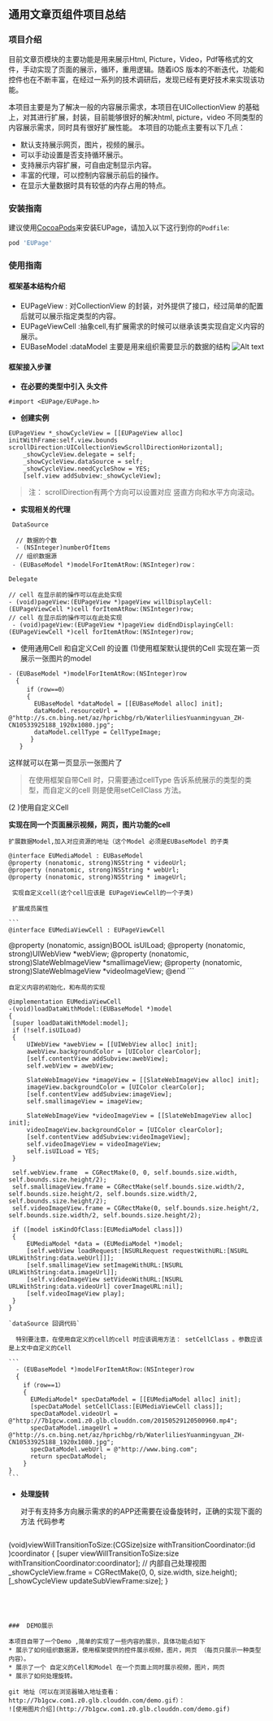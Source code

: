 ## 通用文章页组件项目总结
### 项目介绍
 目前文章页模块的主要功能是用来展示Html, Picture，Video，Pdf等格式的文件，手动实现了页面的展示，循环，重用逻辑。随着iOS 版本的不断迭代，功能和控件也在不断丰富，在经过一系列的技术调研后，发现已经有更好技术来实现该功能。
 
本项目主要是为了解决一般的内容展示需求，本项目在UICollectionView 的基础上，对其进行扩展，封装，目前能够很好的解决html, picture，video 不同类型的内容展示需求，同时具有很好扩展性能。
本项目的功能点主要有以下几点：
* 默认支持展示网页，图片，视频的展示。
* 可以手动设置是否支持循环展示。
* 支持展示内容扩展，可自由定制显示内容。
* 丰富的代理，可以控制内容展示前后的操作。
* 在显示大量数据时具有较低的内存占用的特点。

### 安装指南
 建议使用[CocoaPods](http://cocoapods.org)来安装EUPage，请加入以下这行到你的`Podfile`:

```ruby
pod 'EUPage'
```
     
### 使用指南
####  框架基本结构介绍
 
* EUPageView : 对CollectionView 的封装，对外提供了接口，经过简单的配置后就可以展示指定类型的内容。
* EUPageViewCell :抽象cell,有扩展需求的时候可以继承该类实现自定义内容的展示。 
* EUBaseModel :dataModel 主要是用来组织需要显示的数据的结构
  ![Alt text](http://7fvh6h.com1.z0.glb.clouddn.com/blog71EA7F8C-B058-49F0-8135-2B7BEA6CC7A0.png)


####  框架接入步骤
* **在必要的类型中引入 头文件** 
```
#import <EUPage/EUPage.h>
```
*  **创建实例**
```
EUPageView *_showCycleView = [[EUPageView alloc] initWithFrame:self.view.bounds scrollDirection:UICollectionViewScrollDirectionHorizontal];
    _showCycleView.delegate = self;
    _showCycleView.dataSource = self;
    _showCycleView.needCycleShow = YES;
    [self.view addSubview:_showCycleView];
```
>  注： scrollDirection有两个方向可以设置对应 竖直方向和水平方向滚动。

*  **实现相关的代理**
 
 ` DataSource` 
 ```
   // 数据的个数
   - (NSInteger)numberOfItems  
   // 组织数据源
  - (EUBaseModel *)modelForItemAtRow:(NSInteger)row：

 ```

  `Delegate`
  
 ```
 // cell 在显示前的操作可以在此处实现
 - (void)pageView:(EUPageView *)pageView willDisplayCell:(EUPageViewCell *)cell forItemAtRow:(NSInteger)row;
 // cell 在显示后的操作可以在此处实现
  - (void)pageView:(EUPageView *)pageView didEndDisplayingCell:(EUPageViewCell *)cell forItemAtRow:(NSInteger)row;
 ```
* 使用通用Cell 和自定义Cell 的设置
 (1)使用框架默认提供的Cell
  实现在第一页展示一张图片的model
 ```
 - (EUBaseModel *)modelForItemAtRow:(NSInteger)row
   {
      if（row==0）
      {
        EUBaseModel *dataModel = [[EUBaseModel alloc] init];
        dataModel.resourceUrl = @"http://s.cn.bing.net/az/hprichbg/rb/WaterliliesYuanmingyuan_ZH-CN10533925188_1920x1080.jpg";
        dataModel.cellType = CellTypeImage;
       }
    }
 ```
 这样就可以在第一页显示一张图片了
 > 在使用框架自带Cell 时，只需要通过cellType 告诉系统展示的类型的类型，而自定义的cell 则是使用setCellClass 方法。
 
 (2 )使用自定义Cell

 **实现在同一个页面展示视频，网页，图片功能的cell**
 
   `扩展数据Model,加入对应资源的地址（这个Model 必须是EUBaseModel 的子类`

   ```
 @interface EUMediaModel : EUBaseModel
 @property (nonatomic, strong)NSString * videoUrl;
 @property (nonatomic, strong)NSString * webUrl;
 @property (nonatomic, strong)NSString * imageUrl;
   ```

  
 ` 实现自定义cell(这个cell应该是 EUPageViewCell的一个子类)`

     扩展成员属性
     
    ```
    @interface EUMediaViewCell : EUPageViewCell
@property (nonatomic, assign)BOOL isUILoad;
@property (nonatomic, strong)UIWebView         *webView;
@property (nonatomic, strong)SlateWebImageView *smallimageView;
@property (nonatomic, strong)SlateWebImageView *videoImageView;
@end
    ```

   `自定义内容的初始化，和布局的实现`
   
   ```
   @implementation EUMediaViewCell
-(void)loadDataWithModel:(EUBaseModel *)model
{
    [super loadDataWithModel:model];
    if (!self.isUILoad)
    {
        UIWebView *awebView = [[UIWebView alloc] init];
        awebView.backgroundColor = [UIColor clearColor];
        [self.contentView addSubview:awebView];
        self.webView = awebView;
        
        SlateWebImageView *imageView = [[SlateWebImageView alloc] init];
        imageView.backgroundColor = [UIColor clearColor];
        [self.contentView addSubview:imageView];
        self.smallimageView = imageView;
        
        SlateWebImageView *videoImageView = [[SlateWebImageView alloc] init];
        videoImageView.backgroundColor = [UIColor clearColor];
        [self.contentView addSubview:videoImageView];
        self.videoImageView = videoImageView;
        self.isUILoad = YES;
    }
    
    self.webView.frame  = CGRectMake(0, 0, self.bounds.size.width, self.bounds.size.height/2);
    self.smallimageView.frame = CGRectMake(self.bounds.size.width/2, self.bounds.size.height/2, self.bounds.size.width/2, self.bounds.size.height/2);
    self.videoImageView.frame = CGRectMake(0, self.bounds.size.height/2, self.bounds.size.width/2, self.bounds.size.height/2);
    
    if ([model isKindOfClass:[EUMediaModel class]])
    {
        EUMediaModel *data = (EUMediaModel *)model;
        [self.webView loadRequest:[NSURLRequest requestWithURL:[NSURL URLWithString:data.webUrl]]];
        [self.smallimageView setImageWithURL:[NSURL URLWithString:data.imageUrl]];
        [self.videoImageView setVideoWithURL:[NSURL URLWithString:data.videoUrl] coverImageURL:nil];
        [self.videoImageView play];
    }
}
   ```
   
    `dataSource 回调代码`

      特别要注意，在使用自定义的cell的cell 时应该调用方法： setCellClass 。参数应该是上文中自定义的Cell 

    ```
      - (EUBaseModel *)modelForItemAtRow:(NSInteger)row
      {
        if（row==1）
        {
          EUMediaModel* specDataModel = [[EUMediaModel alloc] init];
          [specDataModel setCellClass:[EUMediaViewCell class]];
          specDataModel.videoUrl = @"http://7b1gcw.com1.z0.glb.clouddn.com/20150529120500960.mp4";
          specDataModel.imageUrl = @"http://s.cn.bing.net/az/hprichbg/rb/WaterliliesYuanmingyuan_ZH-CN10533925188_1920x1080.jpg";
          specDataModel.webUrl = @"http://www.bing.com";
          return specDataModel;
        }
    }
    ```

* **处理旋转**
  
  对于有支持多方向展示需求的的APP还需要在设备旋转时，正确的实现下面的方法
  代码参考
   ```
   
 (void)viewWillTransitionToSize:(CGSize)size withTransitionCoordinator:(id <UIViewControllerTransitionCoordinator>)coordinator
{
    [super viewWillTransitionToSize:size withTransitionCoordinator:coordinator];
    // 内部自己处理视图
    _showCycleView.frame = CGRectMake(0, 0, size.width, size.height);
    [_showCycleView updateSubViewFrame:size];
}
``` 


 
 
###  DEMO展示

本项目自带了一个Demo ,简单的实现了一些内容的展示，具体功能点如下
* 展示了如何组织数据源，使用框架提供的控件展示视频，图片，网页 （每页只展示一种类型内容）。
* 展示了一个 自定义的Cell和Model 在一个页面上同时展示视频，图片，网页
* 展示了如何处理旋转。

git 地址（可以在浏览器输入地址查看：http://7b1gcw.com1.z0.glb.clouddn.com/demo.gif）：
![使用图片介绍](http://7b1gcw.com1.z0.glb.clouddn.com/demo.gif)

